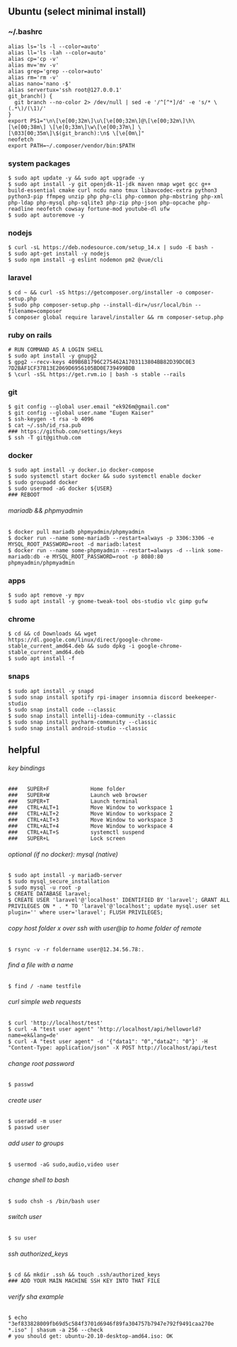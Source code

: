 ## Ubuntu (select minimal install)

### ~/.bashrc
    alias ls='ls -l --color=auto'
    alias ll='ls -lah --color=auto'
    alias cp='cp -v'
    alias mv='mv -v'
    alias grep='grep --color=auto'
    alias rm='rm -v'
    alias nano='nano -$'
    alias servertux='ssh root@127.0.0.1'
    git_branch() {
      git branch --no-color 2> /dev/null | sed -e '/^[^*]/d' -e 's/* \(.*\)/(\1)/'
    }
    export PS1="\n\[\e[00;32m\]\u\[\e[00;32m\]@\[\e[00;32m\]\h\[\e[00;38m\] \[\e[0;33m\]\w\[\e[00;37m\] \[\033[00;35m\]\$(git_branch):\n$ \[\e[0m\]"
    neofetch
    export PATH=~/.composer/vendor/bin:$PATH
  
### system packages
    $ sudo apt update -y && sudo apt upgrade -y
    $ sudo apt install -y git openjdk-11-jdk maven nmap wget gcc g++ build-essential cmake curl ncdu nano tmux libavcodec-extra python3 python3-pip ffmpeg unzip php php-cli php-common php-mbstring php-xml php-ldap php-mysql php-sqlite3 php-zip php-json php-opcache php-readline neofetch cowsay fortune-mod youtube-dl ufw
    $ sudo apt autoremove -y

### nodejs
    $ curl -sL https://deb.nodesource.com/setup_14.x | sudo -E bash -
    $ sudo apt-get install -y nodejs
    $ sudo npm install -g eslint nodemon pm2 @vue/cli

### laravel
    $ cd ~ && curl -sS https://getcomposer.org/installer -o composer-setup.php
    $ sudo php composer-setup.php --install-dir=/usr/local/bin --filename=composer
    $ composer global require laravel/installer && rm composer-setup.php

### ruby on rails
    # RUN COMMAND AS A LOGIN SHELL
    $ sudo apt install -y gnupg2
    $ gpg2 --recv-keys 409B6B1796C275462A1703113804BB82D39DC0E3 7D2BAF1CF37B13E2069D6956105BD0E739499BDB
    $ \curl -sSL https://get.rvm.io | bash -s stable --rails

### git
    $ git config --global user.email "ek926m@gmail.com"
    $ git config --global user.name "Eugen Kaiser"
    $ ssh-keygen -t rsa -b 4096
    $ cat ~/.ssh/id_rsa.pub
    ### https://github.com/settings/keys
    $ ssh -T git@github.com

### docker
    $ sudo apt install -y docker.io docker-compose
    $ sudo systemctl start docker && sudo systemctl enable docker
    $ sudo groupadd docker
    $ sudo usermod -aG docker ${USER}
    ### REBOOT
###### mariadb && phpmyadmin
    $ docker pull mariadb phpmyadmin/phpmyadmin
    $ docker run --name some-mariadb --restart=always -p 3306:3306 -e MYSQL_ROOT_PASSWORD=root -d mariadb:latest
    $ docker run --name some-phpmyadmin --restart=always -d --link some-mariadb:db -e MYSQL_ROOT_PASSWORD=root -p 8080:80 phpmyadmin/phpmyadmin

### apps
    $ sudo apt remove -y mpv
    $ sudo apt install -y gnome-tweak-tool obs-studio vlc gimp gufw

### chrome
    $ cd && cd Downloads && wget https://dl.google.com/linux/direct/google-chrome-stable_current_amd64.deb && sudo dpkg -i google-chrome-stable_current_amd64.deb
    $ sudo apt install -f

### snaps
    $ sudo apt install -y snapd
    $ sudo snap install spotify rpi-imager insomnia discord beekeeper-studio
    $ sudo snap install code --classic
    $ sudo snap install intellij-idea-community --classic
    $ sudo snap install pycharm-community --classic
    $ sudo snap install android-studio --classic

## helpful

###### key bindings
    ###   SUPER+F             Home folder
    ###   SUPER+W             Launch web browser
    ###   SUPER+T             Launch terminal
    ###   CTRL+ALT+1          Move Window to workspace 1
    ###   CTRL+ALT+2          Move Window to workspace 2
    ###   CTRL+ALT+3          Move Window to workspace 3
    ###   CTRL+ALT+4          Move Window to workspace 4
    ###   CTRL+ALT+S          systemctl suspend
    ###   SUPER+L             Lock screen


###### optional (if no docker): mysql (native)
    $ sudo apt install -y mariadb-server
    $ sudo mysql_secure_installation
    $ sudo mysql -u root -p
    $ CREATE DATABASE laravel;
    $ CREATE USER 'laravel'@'localhost' IDENTIFIED BY 'laravel'; GRANT ALL PRIVILEGES ON * . * TO 'laravel'@'localhost'; update mysql.user set plugin='' where user='laravel'; FLUSH PRIVILEGES;

###### copy host folder x over ssh with user@ip to home folder of remote
    $ rsync -v -r foldername user@12.34.56.78:.
###### find a file with a name
    $ find / -name testfile
###### curl simple web requests
    $ curl 'http://localhost/test'
    $ curl -A "test user agent" 'http://localhost/api/helloworld?name=ek&lang=de'
    $ curl -A "test user agent" -d '{"data1": "0","data2": "0"}' -H "Content-Type: application/json" -X POST http://localhost/api/test
###### change root password
    $ passwd
###### create user
    $ useradd -m user
    $ passwd user
###### add user to groups
    $ usermod -aG sudo,audio,video user
###### change shell to bash
    $ sudo chsh -s /bin/bash user
###### switch user
    $ su user
###### ssh authorized_keys
    $ cd && mkdir .ssh && touch .ssh/authorized_keys
    ### ADD YOUR MAIN MACHINE SSH KEY INTO THAT FILE
###### verify sha example
    $ echo "3ef833828009fb69d5c584f3701d6946f89fa304757b7947e792f9491caa270e *.iso" | shasum -a 256 --check
    # you should get: ubuntu-20.10-desktop-amd64.iso: OK
